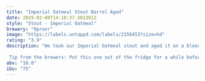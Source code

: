 ```yaml
---
title: "Imperial Oatmeal Stout Barrel Aged"
date: 2019-02-08T14:18:37.501301Z
style: "Stout - Imperial Oatmeal"
brewery: "Oproer"
image: "https://labels.untappd.com/labels/2356453?size=hd"
rating: "3.9"
description: "We took our Imperial Oatmeal stout and aged it on a blend of whiskey and bourbon barrels.  Tip from the brewers: Put this one out of the fridge for a while before drinking. The smell and taste get more intense as it warms up!"
abv: "10.0"
ibu: "75"
---
```

